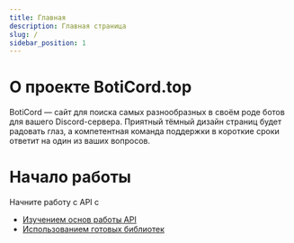 ```yaml
---
title: Главная
description: Главная страница
slug: /
sidebar_position: 1
---
```


# О проекте BotiСord.top

BotiCord — сайт для поиска самых разнообразных в своём роде ботов для вашего Discord-сервера. Приятный тёмный дизайн
страниц будет радовать глаз, а компетентная команда поддержки в короткие сроки ответит на один из ваших вопросов.

# Начало работы

Начните работу с API с

- [Изучением основ работы API](/api)
- [Использованием готовых библиотек](/libs)
